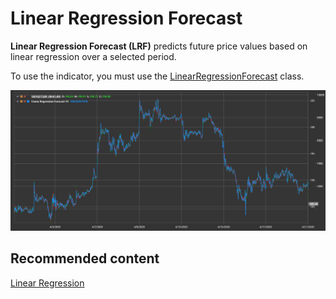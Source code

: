 # Linear Regression Forecast

**Linear Regression Forecast (LRF)** predicts future price values based on linear regression over a selected period.

To use the indicator, you must use the [LinearRegressionForecast](xref:StockSharp.Algo.Indicators.LinearRegressionForecast) class.

![IndicatorLinearRegressionForecast](../../../../images/indicatorlinearregressionforecast.png)

## Recommended content

[Linear Regression](lrc.md)
